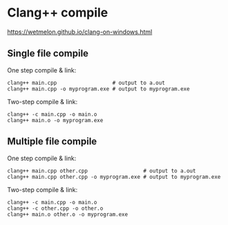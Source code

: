 # Clang++ compile

https://wetmelon.github.io/clang-on-windows.html

## Single file compile

One step compile & link:
```shell
clang++ main.cpp                  # output to a.out
clang++ main.cpp -o myprogram.exe # output to myprogram.exe
```


Two-step compile & link:
```shell
clang++ -c main.cpp -o main.o
clang++ main.o -o myprogram.exe
```

## Multiple file compile

One step compile & link:
```shell
clang++ main.cpp other.cpp                  # output to a.out
clang++ main.cpp other.cpp -o myprogram.exe # output to myprogram.exe
```


Two-step compile & link:
```shell
clang++ -c main.cpp -o main.o
clang++ -c other.cpp -o other.o
clang++ main.o other.o -o myprogram.exe
```